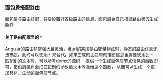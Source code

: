 ### 面包屑搭配路由

面包屑与路由搭配，只要设置好各级路由的信息，面包屑会自己根据路由状态生成路径

#### 关于路由配置里的 `*`

Angular的路由非常强大且灵活，当url的某段是由变量组成时，静态的路由信息无法搞定，此时可以使用 `*`
来替代，如果生成的面包屑的描述信息里需要使用到 `*` 匹配到的文本时，可以参考demo的源码，
提供一个生成面包屑节点信息的函数即可，面包屑组件会把匹配到的参数值文本传递给这个函数，
从而可以生成一个更加具体、生动的面包屑节点。
